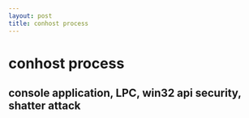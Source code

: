 ```yaml
---
layout: post
title: conhost process
---
```


# conhost process
## console application, LPC, win32 api security, shatter attack
